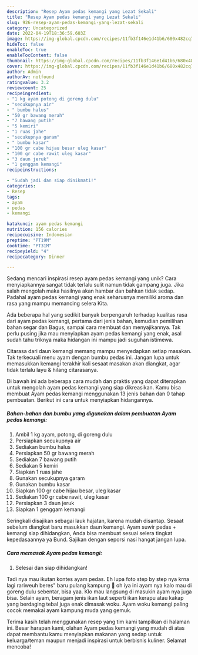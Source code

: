 ```yaml
---
description: "Resep Ayam pedas kemangi yang Lezat Sekali"
title: "Resep Ayam pedas kemangi yang Lezat Sekali"
slug: 926-resep-ayam-pedas-kemangi-yang-lezat-sekali
category: Uncategorized
date: 2022-04-19T18:36:59.603Z
image: https://img-global.cpcdn.com/recipes/11fb3f146e1d41b6/680x482cq70/ayam-pedas-kemangi-foto-resep-utama.jpg
hideToc: false
enableToc: true
enableTocContent: false
thumbnail: https://img-global.cpcdn.com/recipes/11fb3f146e1d41b6/680x482cq70/ayam-pedas-kemangi-foto-resep-utama.jpg
cover: https://img-global.cpcdn.com/recipes/11fb3f146e1d41b6/680x482cq70/ayam-pedas-kemangi-foto-resep-utama.jpg
author: Admin
authorAv: notfound
ratingvalue: 3.2
reviewcount: 25
recipeingredient:
- "1 kg ayam potong di goreng dulu"
- "secukupnya air"
- " bumbu halus"
- "50 gr bawang merah"
- "7 bawang putih"
- "5 kemiri"
- "1 ruas jahe"
- "secukupnya garam"
- " bumbu kasar"
- "100 gr cabe hijau besar uleg kasar"
- "100 gr cabe rawit uleg kasar"
- "3 daun jeruk"
- "1 genggam kemangi"
recipeinstructions:

- "Sudah jadi dan siap dinikmati!"
categories:
- Resep
tags:
- ayam
- pedas
- kemangi

katakunci: ayam pedas kemangi 
nutrition: 156 calories
recipecuisine: Indonesian
preptime: "PT19M"
cooktime: "PT31M"
recipeyield: "4"
recipecategory: Dinner

---
```





Sedang mencari inspirasi resep ayam pedas kemangi yang unik? Cara menyiapkannya sangat tidak terlalu sulit namun tidak gampang juga. Jika salah mengolah maka hasilnya akan hambar dan bahkan tidak sedap. Padahal ayam pedas kemangi yang enak seharusnya memiliki aroma dan rasa yang mampu memancing selera Kita.





Ada beberapa hal yang sedikit banyak berpengaruh terhadap kualitas rasa dari ayam pedas kemangi, pertama dari jenis bahan, kemudian pemilihan bahan segar dan Bagus, sampai cara membuat dan menyajikannya. Tak perlu pusing jika mau menyiapkan ayam pedas kemangi yang enak,      asal sudah tahu triknya maka hidangan ini mampu jadi suguhan istimewa.














Citarasa dari daun kemangi memang mampu menyedapkan setiap masakan. Tak terkecuali menu ayam dengan bumbu pedas ini. Jangan lupa untuk memasukkan kemangi terakhir kali sesaat masakan akan diangkat, agar tidak terlalu layu &amp; hilang citarasanya.






Di bawah ini ada beberapa cara mudah dan praktis yang dapat diterapkan untuk mengolah ayam pedas kemangi yang siap dikreasikan. Kamu bisa membuat Ayam pedas kemangi menggunakan 13 jenis bahan dan 0 tahap pembuatan. Berikut ini cara untuk menyiapkan hidangannya.

<!--inarticleads1-->

##### Bahan-bahan dan bumbu yang digunakan dalam pembuatan Ayam pedas kemangi:

1. Ambil 1 kg ayam, potong, di goreng dulu
1. Persiapkan secukupnya air
1. Sediakan  bumbu halus
1. Persiapkan 50 gr bawang merah
1. Sediakan 7 bawang putih
1. Sediakan 5 kemiri
1. Siapkan 1 ruas jahe
1. Gunakan secukupnya garam
1. Gunakan  bumbu kasar
1. Siapkan 100 gr cabe hijau besar, uleg kasar
1. Sediakan 100 gr cabe rawit, uleg kasar
1. Persiapkan 3 daun jeruk
1. Siapkan 1 genggam kemangi


Seringkali disajikan sebagai lauk hajatan, karena mudah disantap. Sesaat sebelum diangkat baru masukkan daun kemangi. Ayam suwir pedas + kemangi siap dihidangkan, Anda bisa membuat sesuai selera tingkat kepedasaannya ya Bund. Sajikan dengan seporsi nasi hangat jangan lupa. 

<!--inarticleads2-->

##### Cara memasak Ayam pedas kemangi:


1. Selesai dan siap dihidangkan!

Tadi nya mau ikutan kontes ayam pedas. Eh lupa foto step by step nya krna lagi rariweuh beres&#34; baru pulang kampung 🙈 oh iya ini ayam nya kalo mau di goreng dulu sebentar, bisa yaa. Klo mau langsung di masukin ayam nya juga bisa. Selain ayam, beragam jenis ikan laut seperti ikan kerapu atau kakap yang berdaging tebal juga enak dimasak woku. Ayam woku kemangi paling cocok memakai ayam kampung muda yang gemuk. 

Terima kasih telah menggunakan resep yang tim kami tampilkan di halaman ini. Besar harapan kami, olahan Ayam pedas kemangi yang mudah di atas dapat membantu kamu menyiapkan makanan yang sedap untuk keluarga/teman maupun menjadi inspirasi untuk berbisnis kuliner. Selamat mencoba!
